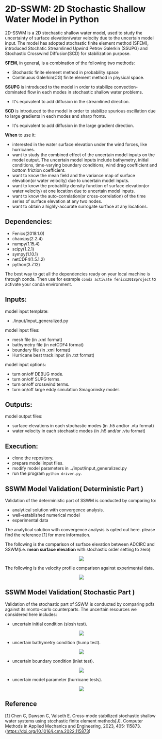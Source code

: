 2D-SSWM: 2D Stochastic Shallow Water Model in Python
================================================================

2D-SSWM is a 2D stochastic shallow water model, used to study the uncertainty of surface elevation/water velocity due to the uncertain model input.
The model has adopted stochastic finite element method (SFEM), introduced Stochatic Streamlined Upwind Petrov Galerkin (SSUPG) 
and Stochastic Crosswind Diffusion(SCD) for stabilization purpose.

**SFEM**, in general, is a combination of the following two methods:
-   Stochastic finite element method in probability space
-   Continuous Galerkin(CG) finite element method in physical space.

**SSUPG** is introduced to the model in order to stabilize convection-dominated flow in each modes in stochastic shallow water problems.
-   It's equivalent to add diffusion in the streamlined direction.

**SCD** is introduced to the model in order to stabilize spurious oscillation due to large gradients in each modes and sharp fronts.
-   It's equivalent to add diffusion in the large gradient direction.

**When** to use it:
-   interested in the water surface elevation under the wind forces, like hurricanes.
-   want to study the combined effect of the uncertain model inputs on the model output. The uncertain model inputs include bathymetry, initial conditions,
time-varying boundary conditions, wind drag coefficient and bottom friction coefficient.
-   want to know the mean field and the variance map of surface elevation(or water velocity) due to uncertain model inputs.
-   want to know the probability density function of surface elevation(or water velocity) at one location due to uncertain model inputs.
-   want to know the auto-correlation(or cross-correlation) of the time series of surface elevation at any two nodes.
-   want to obtain a highly-accurate surrogate surface at any locations.

Dependencies:
-------------

-   Fenics(2018.1.0)
-   chaospy(2.2.4)
-   numpy(1.15.4)
-   scipy(1.2.1)
-   sympy(1.10.1)
-   netCDF4(1.5.1.2)
-   python(3.7.12)

The best way to get all the dependencies ready on your local machine is through conda. Then use for example `conda activate fenics2018project` to activate your conda environment.

Inputs:
------------

model input template:
-   ./input/input_generalized.py

model input files:
-   mesh file (in .xml format)
-   bathymetry file (in netCDF4 format)
-   boundary file (in .xml format)
-   Hurricane best track input (in .txt format)

model input options:
-   turn on/off DEBUG mode.
-   turn on/off SUPG terms.
-   turn on/off crosswind terms.
-   turn on/off large eddy simulation Smagorinsky model.

Outputs:
--------

model output files:
-   surface elevations in each stochastic modes (in .h5 and/or .vtu format)
-   water velocity in each stochastic modes (in .h5 and/or .vtu format)


Execution:
----------

-   clone the repository.
-   prepare model input files.
-   modify model parameters in ../input/input_generalized.py
-   run the program `python driver.py`.

SSWM Model Validation( Deterministic Part )
---------------------------------------------

Validation of the deterministic part of SSWM is conducted by comparing to:
-   analytical solution with convergence analysis.
-   well-established numerical model
-   experimental data

The analytical solution with convergence analysis is opted out here. please find the reference [1] for more information.

The following is the
comparison of surface elevation between ADCIRC and SSWM(i.e. **mean surface elevation** with stochastic order setting
to zero)
<p align="center">
<img src="https://github.com/cc636489/research/blob/master/doc/IKE_comparison_u_eta_with_atmos_pre_faster_animation.gif">
</p>

The following is the velocity profile comparison against experimental data.
<p align="center">
<img src="https://github.com/cc636489/research/blob/master/doc/Experimental_comparison.png">
</p>


SSWM Model Validation( Stochastic Part )
---------------------------------------------

Validation of the stochastic part of SSWM is conducted by comparing pdfs against its monto-carlo counterparts. The uncertain resources we considered here includes:
-   uncertain initial condition (slosh test).
<p align="center">
<img src="https://github.com/cc636489/research/blob/master/doc/PDF_comparison_slosh.png">
</p>

-   uncertain bathymetry condition (hump test).
<p align="center">
<img src="https://github.com/cc636489/research/blob/master/doc/PDF_comparison_hump.png">
</p>

-   uncertain boundary condition (inlet test).
<p align="center">
<img src="https://github.com/cc636489/research/blob/master/doc/PDF_comparison_Inlet.png">
</p>

-   uncertain model parameter (hurricane tests).
<p align="center">
<img src="https://github.com/cc636489/research/blob/master/doc/PDF_comparison_hurricane_Harvey.png">
</p>


Reference
----------

[1] Chen C, Dawson C, Valseth E. Cross-mode stabilized stochastic shallow water systems using stochastic finite element methods[J]. Computer Methods in Applied Mechanics and Engineering, 2023, 405: 115873. (https://doi.org/10.1016/j.cma.2022.115873)

